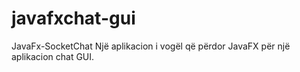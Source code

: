 # javafxchat-gui
JavaFx-SocketChat Një aplikacion i vogël që përdor JavaFX për një aplikacion chat GUI.  
